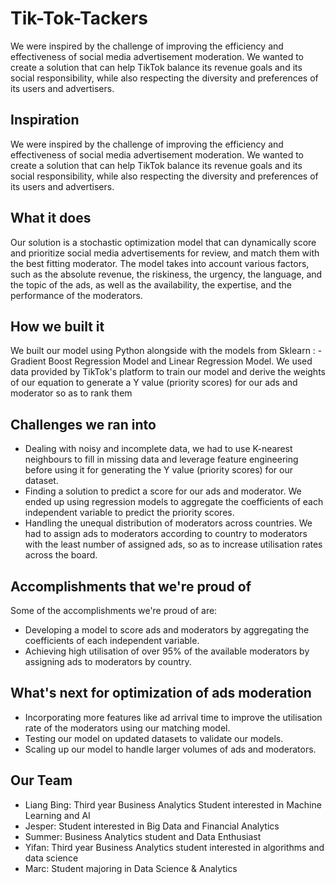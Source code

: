 # Tik-Tok-Tackers
We were inspired by the challenge of improving the efficiency and effectiveness of social media advertisement moderation. We wanted to create a solution that can help TikTok balance its revenue goals and its social responsibility, while also respecting the diversity and preferences of its users and advertisers.


## Inspiration
We were inspired by the challenge of improving the efficiency and effectiveness of social media advertisement moderation. We wanted to create a solution that can help TikTok balance its revenue goals and its social responsibility, while also respecting the diversity and preferences of its users and advertisers.

## What it does
Our solution is a stochastic optimization model that can dynamically score and prioritize social media advertisements for review, and match them with the best fitting moderator. The model takes into account various factors, such as the absolute revenue, the riskiness, the urgency, the language, and the topic of the ads, as well as the availability, the expertise, and the performance of the moderators. 

## How we built it
We built our model using Python alongside with the models from Sklearn : -Gradient Boost Regression Model and Linear Regression Model. We used data provided by TikTok's platform to train our model and derive the weights of our equation to generate a Y value (priority scores) for our ads and moderator so as to rank them

## Challenges we ran into
- Dealing with noisy and incomplete data, we had to use K-nearest neighbours to fill in missing data and leverage feature engineering before using it for generating the Y value (priority scores) for our dataset.
- Finding a solution to predict a score for our ads and moderator. We ended up using regression models to aggregate the coefficients of each independent variable to predict the priority scores.
- Handling the unequal distribution of moderators across countries. We had to assign ads to moderators according to country to moderators with the least number of assigned ads, so as to increase utilisation rates across the board.


## Accomplishments that we're proud of
Some of the accomplishments we're proud of are:
- Developing a model to score ads and moderators by aggregating the coefficients of each independent variable.
- Achieving high utilisation of over 95% of the available moderators by assigning ads to moderators by country.

## What's next for optimization of ads moderation
- Incorporating more features like ad arrival time to improve the utilisation rate of the moderators using our matching model.
- Testing our model on updated datasets to validate our models.
- Scaling up our model to handle larger volumes of ads and moderators.

## Our Team
- Liang Bing: Third year Business Analytics Student interested in Machine Learning and AI
- Jesper: Student interested in Big Data and Financial Analytics
- Summer: Business Analytics student and Data Enthusiast
- Yifan: Third year Business Analytics student interested in algorithms and data science
- Marc: Student majoring in Data Science & Analytics
